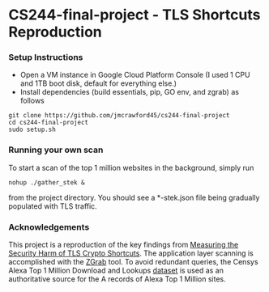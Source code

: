 # CS244-final-project - TLS Shortcuts Reproduction

### Setup Instructions
- Open a VM instance in Google Cloud Platform Console (I used 1 CPU
and 1TB boot disk, default for everything else.)
- Install dependencies (build essentials, pip, GO env, and zgrab) as follows
```
git clone https://github.com/jmcrawford45/cs244-final-project
cd cs244-final-project
sudo setup.sh
```
### Running your own scan
To start a scan of the top 1 million websites in the background, simply run
```
nohup ./gather_stek &
```
from the project directory.
You should see a *-stek.json file being gradually populated with TLS traffic.

### Acknowledgements
This project is a reproduction of the key findings from [Measuring the Security Harm of TLS Crypto Shortcuts](https://jhalderm.com/pub/papers/forward-secrecy-imc16.pdf).
The application layer scanning is accomplished with the [ZGrab](https://github.com/zmap/zgrab) tool.
To avoid redundant queries, the Censys Alexa Top 1 Million Download and Lookups  [dataset](https://scans.io/series/alexa-dl-top1mil) is used as an authoritative source for the
A records of Alexa Top 1 Million sites.
